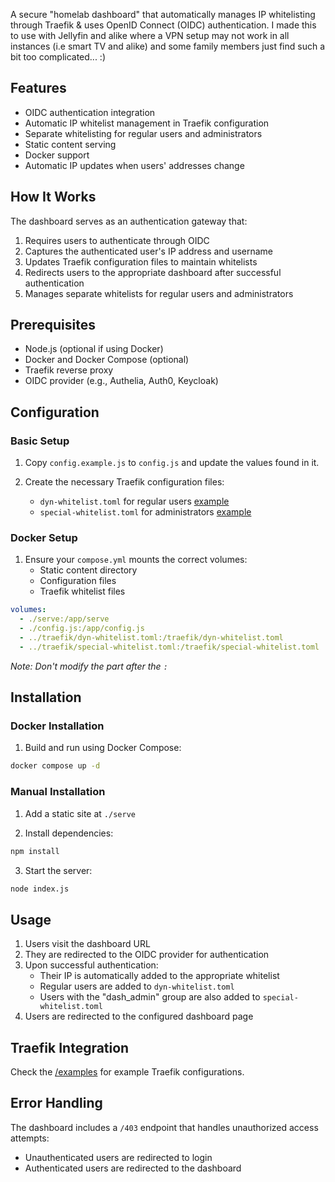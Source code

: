 A secure "homelab dashboard" that automatically manages IP whitelisting through Traefik & uses OpenID Connect (OIDC) authentication. I made this to use with Jellyfin and alike where a VPN setup may not work in all instances (i.e smart TV and alike) and some family members just find such a bit too complicated... :)

## Features

- OIDC authentication integration
- Automatic IP whitelist management in Traefik configuration
- Separate whitelisting for regular users and administrators
- Static content serving
- Docker support
- Automatic IP updates when users' addresses change

## How It Works

The dashboard serves as an authentication gateway that:

1. Requires users to authenticate through OIDC
2. Captures the authenticated user's IP address and username
3. Updates Traefik configuration files to maintain whitelists
4. Redirects users to the appropriate dashboard after successful authentication
5. Manages separate whitelists for regular users and administrators

## Prerequisites

- Node.js (optional if using Docker)
- Docker and Docker Compose (optional)
- Traefik reverse proxy
- OIDC provider (e.g., Authelia, Auth0, Keycloak)

## Configuration

### Basic Setup

1. Copy `config.example.js` to `config.js` and update the values found in it.

2. Create the necessary Traefik configuration files:
   - `dyn-whitelist.toml` for regular users [example](/examples/dyn-whitelist.toml)
   - `special-whitelist.toml` for administrators [example](/examples/special-whitelist.toml)

### Docker Setup

1. Ensure your `compose.yml` mounts the correct volumes:
   - Static content directory
   - Configuration files
   - Traefik whitelist files

```yaml
volumes:
  - ./serve:/app/serve
  - ./config.js:/app/config.js
  - ../traefik/dyn-whitelist.toml:/traefik/dyn-whitelist.toml
  - ../traefik/special-whitelist.toml:/traefik/special-whitelist.toml
```
*Note: Don't modify the part after the `:`*

## Installation

### Docker Installation

1. Build and run using Docker Compose:
```bash
docker compose up -d
```

### Manual Installation

1. Add a static site at `./serve`

2. Install dependencies:
```bash
npm install
```

3. Start the server:
```bash
node index.js
```

## Usage

1. Users visit the dashboard URL
2. They are redirected to the OIDC provider for authentication
3. Upon successful authentication:
   - Their IP is automatically added to the appropriate whitelist
   - Regular users are added to `dyn-whitelist.toml`
   - Users with the "dash_admin" group are also added to `special-whitelist.toml`
4. Users are redirected to the configured dashboard page

## Traefik Integration

Check the [/examples](/examples) for example Traefik configurations.

## Error Handling

The dashboard includes a `/403` endpoint that handles unauthorized access attempts:
- Unauthenticated users are redirected to login
- Authenticated users are redirected to the dashboard
